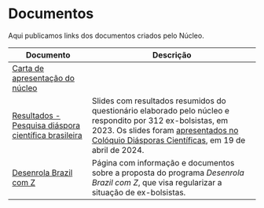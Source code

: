 # Documentos

Aqui publicamos links dos documentos criados pelo Núcleo.

| Documento                                              | Descrição                                                                                                                                                                                                  |
| ------------------------------------------------------ | ---------------------------------------------------------------------------------------------------------------------------------------------------------------------------------------------------------- |
| [Carta de apresentação do núcleo]                      |                                                                                                                                                                                                            |
| [Resultados - Pesquisa diáspora científica brasileira] | Slides com resultados resumidos do questionário elaborado pelo núcleo e respondito por 312 ex-bolsistas, em 2023. Os slides foram [apresentados no Colóquio Diásporas Científicas], em 19 de abril de 2024. |
| [Desenrola Brazil com Z](desenrola-brasil.md)          | Página com informação e documentos sobre a proposta do programa _Desenrola Brazil com Z_, que visa regularizar a situação de ex-bolsistas. |

[Carta de apresentação do núcleo]: https://drive.google.com/file/d/1ymDB9tuC3Fi47dw057pMLkaaThQ7U3tG/view
[Resultados - Pesquisa diáspora científica brasileira]: https://docs.google.com/presentation/d/1YXvr72-dw7yfw4MhixeojPxoOyvx_how
[apresentados no Colóquio Diásporas Científicas]: https://www.youtube.com/live/lVn7A71D1jw?si=vxOadccNiRKt21mB&t=1558
